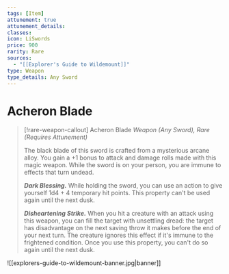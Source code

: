 ```yaml
---
tags: [Item]
attunement: true
attunement_details: 
classes: 
icon: LiSwords
price: 900
rarity: Rare
sources:
  - "[[Explorer's Guide to Wildemount]]"
type: Weapon
type_details: Any Sword
---
```

# Acheron Blade
>[!rare-weapon-callout] Acheron Blade
>*Weapon (Any Sword), Rare (Requires Attunement)*
>
>The black blade of this sword is crafted from a mysterious arcane alloy. You gain a +1 bonus to attack and damage rolls made with this magic weapon. While the sword is on your person, you are immune to effects that turn undead.
>
>***Dark Blessing.*** While holding the sword, you can use an action to give yourself 1d4 + 4 temporary hit points. This property can't be used again until the next dusk.
>
>***Disheartening Strike.*** When you hit a creature with an attack using this weapon, you can fill the target with unsettling dread: the target has disadvantage on the next saving throw it makes before the end of your next turn. The creature ignores this effect if it's immune to the frightened condition. Once you use this property, you can't do so again until the next dusk.

![[explorers-guide-to-wildemount-banner.jpg|banner]]
